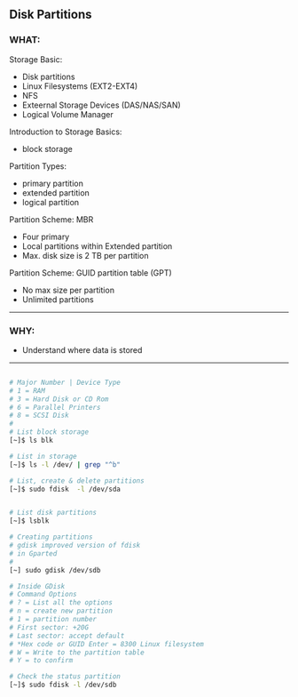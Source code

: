 ## Disk Partitions ##

### WHAT: ###
Storage Basic:
- Disk partitions
- Linux Filesystems (EXT2-EXT4)
- NFS
- Exteernal Storage Devices (DAS/NAS/SAN)
- Logical Volume Manager

Introduction to Storage Basics:
- block storage

Partition Types:
- primary partition
- extended partition
- logical partition

Partition Scheme: MBR
- Four primary
- Local partitions within Extended partition
- Max. disk size is 2 TB per partition

Partition Scheme: GUID partition table (GPT)
- No max size per partition
- Unlimited partitions
---

### WHY: ###
- Understand where data is stored
---

```bash

# Major Number | Device Type
# 1 = RAM
# 3 = Hard Disk or CD Rom
# 6 = Parallel Printers
# 8 = SCSI Disk
#
# List block storage
[~]$ ls blk

# List in storage
[~]$ ls -l /dev/ | grep "^b"

# List, create & delete partitions
[~]$ sudo fdisk  -l /dev/sda

```

```bash

# List disk partitions
[~]$ lsblk

# Creating partitions
# gdisk improved version of fdisk
# in Gparted
# 
[~] sudo gdisk /dev/sdb

# Inside GDisk
# Command Options
# ? = List all the options
# n = create new partition
# 1 = partition number
# First sector: +20G
# Last sector: accept default
# *Hex code or GUID Enter = 8300 Linux filesystem
# W = Write to the partition table
# Y = to confirm

# Check the status partition
[~]$ sudo fdisk -l /dev/sdb
```


